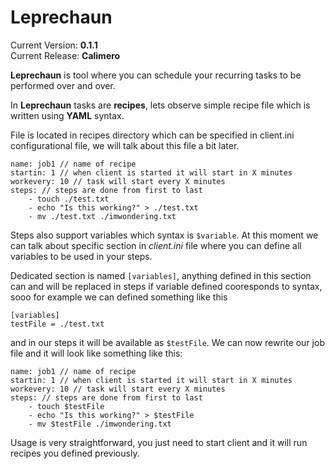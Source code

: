 # Leprechaun

Current Version: **0.1.1** <br />
Current Release: **Calimero**

**Leprechaun** is tool where you can schedule your recurring tasks to be performed over and over. 

In **Leprechaun** tasks are **recipes**, lets observe simple recipe file which is written using **YAML** syntax.

File is located in recipes directory which can be specified in client.ini configurational file, we will talk about this file a bit later.

    name: job1 // name of recipe
    startin: 1 // when client is started it will start in X minutes
    workevery: 10 // task will start every X minutes
    steps: // steps are done from first to last
    	- touch ./test.txt
    	- echo "Is this working?" > ./test.txt
    	- mv ./test.txt ./imwondering.txt

Steps also support variables which syntax is `$variable`. At this moment we can talk about specific section in *client.ini* file where you can define all variables to be used in your steps.

Dedicated section is named `[variables]`, anything defined in this section can and will be replaced in steps if variable defined cooresponds to syntax, sooo for example we can defined something like this

    [variables]
    testFile = ./test.txt
   
   and in our steps it will be available as `$testFile`. We can now rewrite our job file and it will look like something like this:

    name: job1 // name of recipe
    startin: 1 // when client is started it will start in X minutes
    workevery: 10 // task will start every X minutes
    steps: // steps are done from first to last
	    - touch $testFile
        - echo "Is this working?" > $testFile
        - mv $testFile ./imwondering.txt
   
Usage is very straightforward, you just need to start client and it will run recipes you defined previously.
